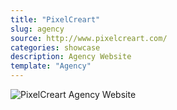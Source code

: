```yaml
---
title: "PixelCreart"
slug: agency
source: http://www.pixelcreart.com/
categories: showcase
description: Agency Website
template: "Agency"
---
```


<img src="/assets/img/showcase/pixelcreart.jpg" class="img-responsive" alt="PixelCreart Agency Website">
